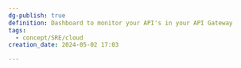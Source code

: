 ```yaml
---
dg-publish: true
definition: Dashboard to monitor your API's in your API Gateway
tags:
  - concept/SRE/cloud
creation_date: 2024-05-02 17:03

---
```

